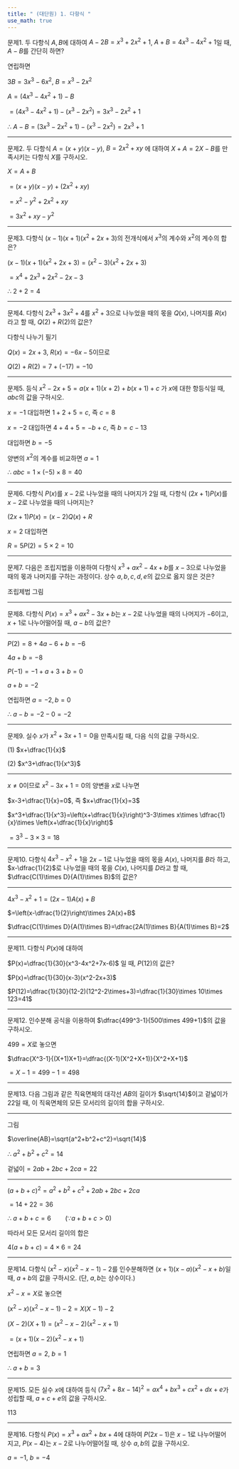 ```yaml
---
title: " (대단원) 1. 다항식 " 
use_math: true
---
```


문제1. 두 다항식 $A, B$에 대하여 $A-2B=x^3+2x^2+1$, $A+B=4x^3-4x^2+1$일 때,  $A-B$를 간단히 하면?

연립하면

$3B=3x^3-6x^2,\ B=x^3-2x^2$

$A=(4x^3-4x^2+1)-B$

$=(4x^3-4x^2+1)-(x^3-2x^2)=3x^3-2x^2+1$

$\therefore\ A-B=(3x^3-2x^2+1)-(x^3-2x^2)=2x^3+1$

---

문제2. 두 다항식 $A=(x+y)(x-y)$, $B=2x^2+xy$ 에 대하여 $X+A=2X-B$를 만족시키는 다항식 
$X$를 구하시오. 

$X=A+B$

$=(x+y)(x-y)+(2x^2+xy)$

$=x^2-y^2+2x^2+xy$

$=3x^2+xy-y^2$

---

문제3. 다항식 $(x-1)(x+1)(x^2+2x+3)$의 전개식에서 $x^3$의 계수와 $x^2$의 계수의 합은?

$(x-1)(x+1)(x^2+2x+3)=(x^2-3)(x^2+2x+3)$

$=x^4+2x^3+2x^2-2x-3$

$\therefore\ 2+2=4$

---

문제4. 다항식 $2x^3+3x^2+4$를 $x^2+3$으로 나누었을 때의 몫을 $Q(x)$, 나머지를 $R(x)$라고 할 때,  $Q(2)+R(2)$의 값은?

다항식 나누기 필기

$Q(x)=2x+3$, $R(x)=-6x-5$이므로

$Q(2)+R(2)=7+(-17)=-10$

---

문제5. 등식 $x^2-2 x+5=a(x+1)(x+2)+b(x+1)+c$ 가 $x$에 대한 항등식일 때, $abc$의 값을 구하시오. 

$x=-1$ 대입하면 $1+2+5=c$, 즉 $c=8$

$x=-2$ 대입하면 $4+4+5=-b+c$, 즉 $b=c-13$

대입하면 $b=-5$

양변의 $x^2$의 계수를 비교하면 $a=1$

$\therefore\ abc=1\times(-5)\times 8=40$

---

문제6. 다항식 $P(x)$를 $x-2$로 나누었을 때의 나머지가 $2$일 때, 다항식 $(2x+1)P(x)$를 $x-2$로 나누었을 때의 나머지는?

$(2x+1)P(x)=(x-2)Q(x)+R$

$x=2$ 대입하면

$R=5P(2)=5\times 2=10$

---

문제7. 다음은 조립지법을 이용하여 다항식 $x^3+ax^2-4x+b$를 $x-3$으로 나누었을 때의 몫과 나머지를 구하는 과정이다. 상수 $a, b, c, d, e$의 값으로 옳지 않은 것은?

조립제법 그림

---

문제8. 다항식 $P(x)=x^3+ax^2-3x+b$는 $x-2$로 나누었을 때의 나머지가 $-6$이고, $x+1$로 나누어떨어질 때, $a-b$의 값은?


---

$P(2)=8+4a-6+b=-6$

$4a+b=-8$

$P(-1)=-1+a+3+b=0$

$a+b=-2$

연립하면 $a=-2, b=0$

$\therefore\ a-b=-2-0=-2$

---

문제9. 실수 $x$가 $x^2+3x+1=0$을 만족시킬 때, 다음 식의 값을 구하시오. 

(1) $x+\dfrac{1}{x}$

(2) $x^3+\dfrac{1}{x^3}$

---

$x\ne 0$이므로 $x^2-3x+1=0$의 양변을 $x$로 나누면

$x-3+\dfrac{1}{x}=0$, 즉 $x+\dfrac{1}{x}=3$

$x^3+\dfrac{1}{x^3}=\left(x+\dfrac{1}{x}\right)^3-3\times x\times \dfrac{1}{x}\times \left(x+\dfrac{1}{x}\right)$

$=3^3-3\times 3=18$

---

문제10. 다항식 $4x^3-x^2+1$을 $2x-1$로 나누었을 때의 몫을 $A(x)$, 나머지를 $B$라 하고, $x-\dfrac{1}{2}$로 나누었을 때의 몫을 $C(x)$, 나머지를 $D$라고 할 때, $\dfrac{C(1)\times D}{A(1)\times B}$의 값은?

---

$4x^3-x^2+1=(2x-1)A(x)+B$

$=\left(x-\dfrac{1}{2}\right)\times 2A(x)+B$

$\dfrac{C(1)\times D}{A(1)\times B}=\dfrac{2A(1)\times B}{A(1)\times B}=2$

---

문제11. 다항식 $P(x)$에 대하여

$P(x)=\dfrac{1}{30}(x^3-4x^2+7x-6)$ 일 때, $P(12)$의 값은?

$P(x)=\dfrac{1}{30}(x-3)(x^2-2x+3)$

$P(12)=\dfrac{1}{30}(12-2)(12^2-2\times+3)=\dfrac{1}{30}\times 10\times 123=41$


---

문제12. 인수분해 공식을 이용하여 $\dfrac{499^3-1}{500\times 499+1}$의 값을 구하시오. 

$499=X$로 놓으면

$\dfrac{X^3-1}{(X+1)X+1}=\dfrac{(X-1)(X^2+X+1)}{X^2+X+1}$

$=X-1=499-1=498$

---

문제13. 다음 그림과 같은 직육면체의 대각선 $AB$의 길이가 $\sqrt{14}$이고 겉넓이가 $22$일 때, 이 직육면체의 모든 모서리의 길이의 합을 구하시오. 

---

그림

$\overline{AB}=\sqrt{a^2+b^2+c^2}=\sqrt{14}$

$\therefore\ a^2+b^2+c^2=14$

겉넓이$=2ab+2bc+2ca=22$

---

$(a+b+c)^2=a^2+b^2+c^2+2ab+2bc+2ca$

$=14+22=36$

$\therefore\ a+b+c=6\qquad (\because a+b+c>0)$

따라서 모든 모서리 길이의 합은

$4(a+b+c)=4 \times 6=24$

---

문제14. 다항식 $(x^2-x)(x^2-x-1)-2$를 인수분해하면 $(x+1)(x-a)(x^2-x+b)$일 때, $a+b$의 값을 구하시오. (단, $a, b$는 상수이다.)

$x^2-x=X$로 놓으면

$(x^2-x)(x^2-x-1)-2=X(X-1)-2$

$(X-2)(X+1)=(x^2-x-2)(x^2-x+1)$

$=(x+1)(x-2)(x^2-x+1)$

연립하면 $a=2$, $b=1$

$\therefore\ a+b=3$

---

문제15. 모든 실수 $x$에 대하여 등식 $(7x^2+8x-14)^2=ax^4+bx^3+cx^2+dx+e$가 성립할 때, $a+c+e$의 값을 구하시오. 

$113$

---

문제16. 다항식 $P(x)=x^3+ax^2+bx+4$에 대하여 $P(2x-1)$은 $x-1$로 나누어떨어지고, $P(x-4)$는 $x-2$로 나누어떨어질 때, 상수 $a, b$의 값을 구하시오. 

$a=-1$, $b=-4$
